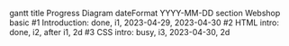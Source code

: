 gantt
  title Progress Diagram
  dateFormat  YYYY-MM-DD
  section Webshop basic
  #1 Introduction: done, i1, 2023-04-29, 2023-04-30
  #2 HTML intro: done, i2, after i1,  2d
  #3 CSS intro: busy, i3, 2023-04-30, 2d
